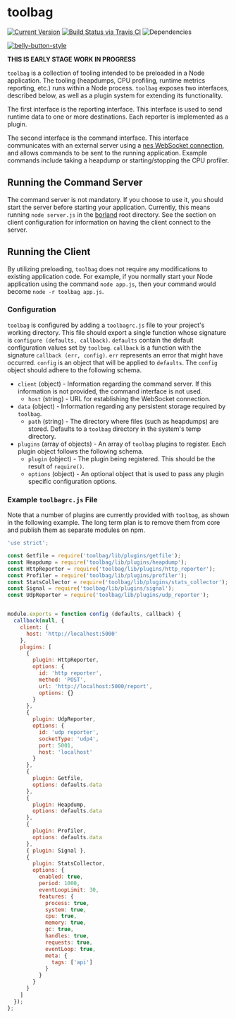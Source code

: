 # toolbag

[![Current Version](https://img.shields.io/npm/v/toolbag.svg)](https://www.npmjs.org/package/toolbag)
[![Build Status via Travis CI](https://travis-ci.org/continuationlabs/toolbag.svg?branch=master)](https://travis-ci.org/continuationlabs/toolbag)
![Dependencies](http://img.shields.io/david/continuationlabs/toolbag.svg)

[![belly-button-style](https://cdn.rawgit.com/continuationlabs/belly-button/master/badge.svg)](https://github.com/continuationlabs/belly-button)

**THIS IS EARLY STAGE WORK IN PROGRESS**

`toolbag` is a collection of tooling intended to be preloaded in a Node application. The tooling (heapdumps, CPU profiling, runtime metrics reporting, etc.) runs within a Node process. `toolbag` exposes two interfaces, described below, as well as a plugin system for extending its functionality.

The first interface is the reporting interface. This interface is used to send runtime data to one or more destinations. Each reporter is implemented as a plugin.

The second interface is the command interface. This interface communicates with an external server using a [nes WebSocket connection](https://github.com/hapijs/nes), and allows commands to be sent to the running application. Example commands include taking a heapdump or starting/stopping the CPU profiler.

## Running the Command Server

The command server is not mandatory. If you choose to use it, you should start the server before starting your application. Currently, this means running `node server.js` in the [borland](https://github.com/continuationlabs/borland) root directory. See the section on client configuration for information on having the client connect to the server.

## Running the Client

By utilizing preloading, `toolbag` does not require any modifications to existing application code. For example, if you normally start your Node application using the command `node app.js`, then your command would become `node -r toolbag app.js`.

### Configuration

`toolbag` is configured by adding a `toolbagrc.js` file to your project's working directory. This file should export a single function whose signature is `configure (defaults, callback)`. `defaults` contain the default configuration values set by `toolbag`. `callback` is a function with the signature `callback (err, config)`. `err` represents an error that might have occurred. `config` is an object that will be applied to `defaults`. The `config` object should adhere to the following schema.

  - `client` (object) - Information regarding the command server. If this information is not provided, the command interface is not used.
    - `host` (string) - URL for establishing the WebSocket connection.
  - `data` (object) - Information regarding any persistent storage required by `toolbag`.
    - `path` (string) - The directory where files (such as heapdumps) are stored. Defaults to a `toolbag` directory in the system's temp directory.
  - `plugins` (array of objects) - An array of `toolbag` plugins to register. Each plugin object follows the following schema.
    - `plugin` (object) - The plugin being registered. This should be the result of `require()`.
    - `options` (object) - An optional object that is used to pass any plugin specific configuration options.

### Example `toolbagrc.js` File

Note that a number of plugins are currently provided with `toolbag`, as shown in the following example. The long term plan is to remove them from core and publish them as separate modules on npm.

```javascript
'use strict';

const Getfile = require('toolbag/lib/plugins/getfile');
const Heapdump = require('toolbag/lib/plugins/heapdump');
const HttpReporter = require('toolbag/lib/plugins/http_reporter');
const Profiler = require('toolbag/lib/plugins/profiler');
const StatsCollector = require('toolbag/lib/plugins/stats_collector');
const Signal = require('toolbag/lib/plugins/signal');
const UdpReporter = require('toolbag/lib/plugins/udp_reporter');


module.exports = function config (defaults, callback) {
  callback(null, {
    client: {
      host: 'http://localhost:5000'
    },
    plugins: [
      {
        plugin: HttpReporter,
        options: {
          id: 'http reporter',
          method: 'POST',
          url: 'http://localhost:5000/report',
          options: {}
        }
      },
      {
        plugin: UdpReporter,
        options: {
          id: 'udp reporter',
          socketType: 'udp4',
          port: 5001,
          host: 'localhost'
        }
      },
      {
        plugin: Getfile,
        options: defaults.data
      },
      {
        plugin: Heapdump,
        options: defaults.data
      },
      {
        plugin: Profiler,
        options: defaults.data
      },
      { plugin: Signal },
      {
        plugin: StatsCollector,
        options: {
          enabled: true,
          period: 1000,
          eventLoopLimit: 30,
          features: {
            process: true,
            system: true,
            cpu: true,
            memory: true,
            gc: true,
            handles: true,
            requests: true,
            eventLoop: true,
            meta: {
              tags: ['api']
            }
          }
        }
      }
    ]
  });
};
```
